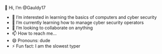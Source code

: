 👋 Hi, I’m @Gauldy17
- 👀 I’m interested in learning the basics of computers and cyber security
- 🌱 I’m currently learning how to manage cyber security operators
- 💞️ I’m looking to collaborate on anything
- 📫 How to reach me...
- 😄 Pronouns: dude
- ⚡ Fun fact: I am the slowest typer

<!---
Gauldy17/Gauldy17 is a ✨ special ✨ repository because its `README.md` (this file) appears on your GitHub profile.
You can click the Preview link to take a look at your changes.
--->
